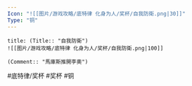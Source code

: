 ```yaml
---
Icon: "![[图片/游戏攻略/底特律 化身为人/奖杯/自我防衛.png|30]]"
Type: "铜"
---
```

```ad-common-bronze-trophy
title: (Title:: "自我防衛")
![[图片/游戏攻略/底特律 化身为人/奖杯/自我防衛.png|100]]

(Comment:: "馬庫斯推開李奧")
```

#底特律/奖杯 #奖杯 #铜
